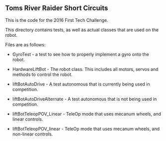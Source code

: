 ## Toms River Raider Short Circuits

This is the code for the 2016 First Tech Challenge.

This directory contains tests, as well as actual classes that are used on the robot.

Files are as follows:

* GyroTest - a test to see how to properly implement a gyro onto the robot.

* HardwareLiftBot - The robot class. This includes all motors, servos and methods to control the robot.

* liftBotAutoDrive - A test autonomous that is currently being used in competition.

* liftBotAutoDriveAlternate - A test autonomous that is not being used in competition.

* liftBotTeleopPOV_Linear - TeleOp mode that uses mecanum wheels, and linear controls.

* liftBotTeleopPOV_linear - TeleOp mode that uses mecanum wheels, and non-linear controls.